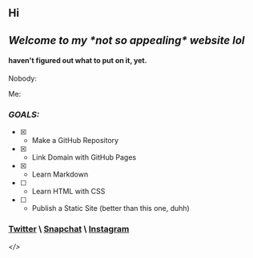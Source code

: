 ## Hi
## *Welcome to my &ast;not so appealing&ast; website lol*

#### haven't figured out what to put on it, yet.



Nobody:

Me:

### *GOALS:*
- [x] - Make a GitHub Repository
- [x] - Link Domain with GitHub Pages
- [x] - Learn Markdown
- [ ] - Learn HTML with CSS
- [ ] - Publish a Static Site (better than this one, duhh)
### [Twitter](https://twitter.com/lltejasll) \ [Snapchat](https://snapchat.com/add/lltejasll) \ [Instagram](https://instagram.com/lltejasll)

*</>*
